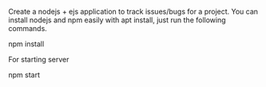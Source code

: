 Create a nodejs + ejs application to track issues/bugs for a project.
You can install nodejs and npm easily with apt install, just run the following commands.

npm install

For starting server

npm start